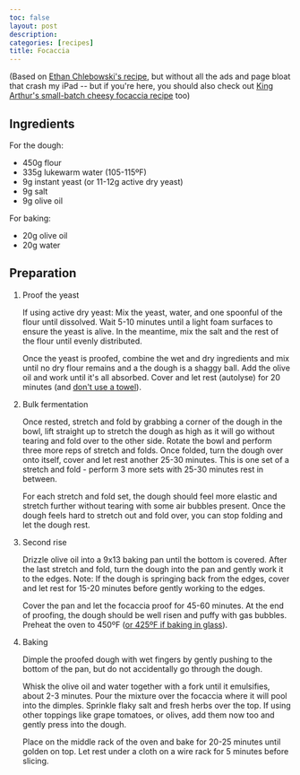 ```yaml
---
toc: false
layout: post
description:
categories: [recipes]
title: Focaccia
---
```


(Based on [Ethan Chlebowski's recipe](https://www.ethanchlebowski.com/cooking-techniques-recipes/how-to-make-focaccia), but without all the ads and page bloat that crash my iPad -- but if you're here, you should also check out [King Arthur's small-batch cheesy focaccia recipe](https://www.kingarthurbaking.com/recipes/small-batch-cheesy-focaccia-recipe) too)

## Ingredients

For the dough:

- 450g flour
- 335g lukewarm water (105-115ºF)
- 9g instant yeast (or 11-12g active dry yeast)
- 9g salt
- 9g olive oil

For baking:

- 20g olive oil
- 20g water

## Preparation

1. Proof the yeast

    If using active dry yeast: Mix the yeast, water, and one spoonful of the flour until dissolved. Wait 5-10 minutes until a light foam surfaces to ensure the yeast is alive. In the meantime, mix the salt and the rest of the flour until evenly distributed.

    Once the yeast is proofed, combine the wet and dry ingredients and mix until no dry flour remains and a the dough is a shaggy ball. Add the olive oil and work until it's all absorbed. Cover and let rest (autolyse) for 20 minutes (and [don't use a towel](https://www.kingarthurbaking.com/blog/2023/04/18/never-cover-rising-bread-dough-with-towel)).

2. Bulk fermentation

    Once rested, stretch and fold by grabbing a corner of the dough in the bowl, lift straight up to stretch the dough as high as it will go without tearing and fold over to the other side. Rotate the bowl and perform three more reps of stretch and folds. Once folded, turn the dough over onto itself, cover and let rest another 25-30 minutes. This is one set of a stretch and fold - perform 3 more sets with 25-30 minutes rest in between.

    For each stretch and fold set, the dough should feel more elastic and stretch further without tearing with some air bubbles present. Once the dough feels hard to stretch out and fold over, you can stop folding and let the dough rest.

3. Second rise

    Drizzle olive oil into a 9x13 baking pan until the bottom is covered. After the last stretch and fold, turn the dough into the pan and gently work it to the edges. Note: If the dough is springing back from the edges, cover and let rest for 15-20 minutes before gently working to the edges.

    Cover the pan and let the focaccia proof for 45-60 minutes. At the end of proofing, the dough should be well risen and puffy with gas bubbles. Preheat the oven to 450ºF ([or 425ºF if baking in glass](https://www.kingarthurbaking.com/blog/2018/03/29/glass-or-metal-or-stoneware#:~:text=The%20standard%20advice%20for%20baking,up%20to%2010%20minutes%20longer.)).

4. Baking

    Dimple the proofed dough with wet fingers by gently pushing to the bottom of the pan, but do not accidentally go through the dough.

    Whisk the olive oil and water together with a fork until it emulsifies, about 2-3 minutes. Pour the mixture over the focaccia where it will pool into the dimples. Sprinkle flaky salt and fresh herbs over the top. If using other toppings like grape tomatoes, or olives, add them now too and gently press into the dough.

    Place on the middle rack of the oven and bake for 20-25 minutes until golden on top. Let rest under a cloth on a wire rack for 5 minutes before slicing.
